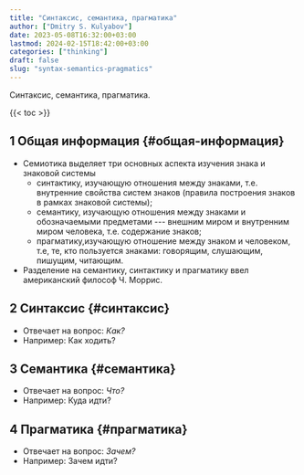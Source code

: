 ```yaml
---
title: "Синтаксис, семантика, прагматика"
author: ["Dmitry S. Kulyabov"]
date: 2023-05-08T16:32:00+03:00
lastmod: 2024-02-15T18:42:00+03:00
categories: ["thinking"]
draft: false
slug: "syntax-semantics-pragmatics"
---
```


Синтаксис, семантика, прагматика.

<!--more-->

{{< toc >}}


## <span class="section-num">1</span> Общая информация {#общая-информация}

-   Семиотика выделяет три основных аспекта изучения знака и знаковой системы
    -   синтактику, изучающую отношения между знаками, т.е. внутренние свойства систем знаков (правила построения знаков в рамках знаковой системы);
    -   семантику, изучающую отношения между знаками и обозначаемыми предметами --- внешним миром и внутренним миром человека, т.е. содержание знаков;
    -   прагматику,изучающую отношение между знаком и человеком, т.е, те, кто пользуется знаками: говорящим, слушающим, пишущим, читающим.
-   Разделение на семантику, синтактику и прагматику ввел американский философ Ч. Моррис.


## <span class="section-num">2</span> Синтаксис {#синтаксис}

-   Отвечает на вопрос: _Как?_
-   Например: Как ходить?


## <span class="section-num">3</span> Семантика {#семантика}

-   Отвечает на вопрос: _Что?_
-   Например: Куда идти?


## <span class="section-num">4</span> Прагматика {#прагматика}

-   Отвечает на вопрос: _Зачем?_
-   Например: Зачем идти?
